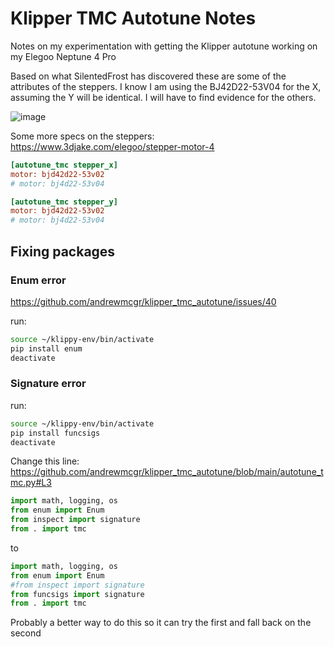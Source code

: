 # Klipper TMC Autotune Notes

Notes on my experimentation with getting the Klipper autotune working on my Elegoo Neptune 4 Pro

Based on what SilentedFrost has discovered these are some of the attributes of the steppers. I know I am using the BJ42D22-53V04 for the X, assuming the Y will be identical. I will have to find evidence for the others.

![image](https://github.com/user-attachments/assets/75a469f6-d764-46fc-84b8-a697ec7c54df)

Some more specs on the steppers: https://www.3djake.com/elegoo/stepper-motor-4


```ini
[autotune_tmc stepper_x]
motor: bjd42d22-53v02
# motor: bj4d22-53v04

[autotune_tmc stepper_y]
motor: bjd42d22-53v02
# motor: bj4d22-53v04
```

## Fixing packages

### Enum error
https://github.com/andrewmcgr/klipper_tmc_autotune/issues/40

run:
```bash
source ~/klippy-env/bin/activate
pip install enum
deactivate
```

### Signature error

run:
```bash
source ~/klippy-env/bin/activate
pip install funcsigs
deactivate
```

Change this line:
https://github.com/andrewmcgr/klipper_tmc_autotune/blob/main/autotune_tmc.py#L3
```python
import math, logging, os
from enum import Enum
from inspect import signature
from . import tmc
```
to
```python
import math, logging, os
from enum import Enum
#from inspect import signature
from funcsigs import signature
from . import tmc
```
Probably a better way to do this so it can try the first and fall back on the second
